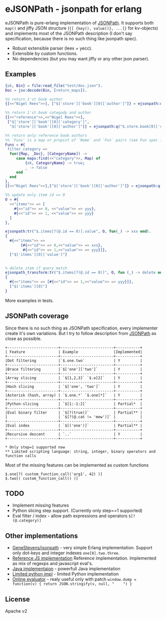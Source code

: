 eJSONPath - jsonpath for erlang
===============================

eJSONPath is pure-erlang implementation of [JSONPath](http://goessner.net/articles/JsonPath/).
It supports both `map()` and jiffy JSON structure (`{[ {key(), value()}, ...]}` for kv-objects)
and implements most of the JSONPath description (I don't say specification, because there is no
such thing like jsonpath spec).

* Robust extensible parser (leex + yecc).
* Extensible by custom functions.
* No dependencies (but you may want jiffy or any other json parser).

Examples
--------

```erlang
{ok, Bin} = file:read_file("test/doc.json").
Doc = jsx:decode(Bin, [return_maps]).

%% return 1'st book author
{[<<"Nigel Rees">>], ["$['store']['book'][0]['author']"]} = ejsonpath:q("$.store.book[0].author", Doc).

%% return 1'st book categody and author
{[<<"reference">>,<<"Nigel Rees">>],
 ["$['store']['book'][0]['category']",
  "$['store']['book'][0]['author']"]} = ejsonpath:q("$.store.book[0]['category','author']", Doc).

%% return only reference book authors
%% `Funs' is a map or propist of `Name` and `Fun` pairs (see Fun spec in the sources)
Funs = #{
 filter_category =>
  fun({Map, _Doc}, [CategoryName]) ->
     case maps:find(<<"category">>, Map) of
         {ok, CategoryName} -> true;
         _ -> false
     end
  end
},
{[<<"Nigel Rees">>],["$['store']['book'][0]['author']"]} = ejsonpath:q("$.store.book[?(filter_category('reference'))].author", Doc, Funs).

%% update only item id == 0
O = #{
  <<"items">> => [
    #{<<"id">> => 0, <<"value">> => yyy},
    #{<<"id">> => 1, <<"value">> => yyy}
  ]
},

ejsonpath:tr("$.items[?(@.id == 0)].value", O, fun(_) -> xxx end).
{
  #{<<"items">> =>
       [#{<<"id">> => 0,<<"value">> => xxx},
        #{<<"id">> => 1,<<"value">> => yyy}]},
  ["$['items'][0]['value']"]
 

% delete item if query match
ejsonpath_transform:tr("$.items[?(@.id == 0)]", O, fun (_) -> delete end, #{}, []))
{ 
  #{<<"items">> => [#{<<"id">> => 1,<<"value">> => yyy}]},
  ["$['items'][0]"]
}
```
More examples in tests.

JSONPath coverage
-----------------

Since there is no such thing as JSONPath specification, every implementer create
it's own variations. But I try to follow description from [JSONPath](http://goessner.net/articles/JsonPath/)
as close as possible.

```
+-----------------------+------------------------+-----------+
| Feature               | Example                |Implemented|
+-----------------------+------------------------+-----------+
|Dot filtering          |`$.one.two`             | Y         |
+-----------------------+------------------------+-----------+
|Brace filtering        |`$['one']['two']`       | Y         |
+-----------------------+------------------------+-----------+
|Array slicing          | `$[1,2,3]` `$.o[2]`    | Y         |
+-----------------------+------------------------+-----------+
|Hash slicing           | `$['one', 'two']`      | Y         |
+-----------------------+------------------------+-----------+
|Asterisk (hash, array) | `$.one.*` `$.one[*]`   | Y         |
+-----------------------+------------------------+-----------+
|Python-slicing         | `$[1:-1:2]`            | Partial*  |
+-----------------------+------------------------+-----------+
|Eval binary filter     | `$[?(true)]`           | Partial** |
|                       | `$[?(@.cat != 'mew')]` |           |
+-----------------------+------------------------+-----------+
|Eval index             | `$[('one')]`           | Partial** |
+-----------------------+------------------------+-----------+
|Recursive descent      | `..`                   | Y         |
+-----------------------+------------------------+-----------+

* Only step=1 supported now
** Limited scripting language: string, integer, binary operators and function calls
```

Most of the missing features can be implemented as custom functions

```
$.one[?( custom_function_call('arg1', 42) )]
$.two[( custom_function_call() )]
````

TODO
----

* Implement missing features
* Python slicing step support. (Currently only step==1 supported)
* Eval filter / index - allow path expressions and operators `$[?(@.category)]`

Other implementations
---------------------

* [GeneStevens/jsonpath](https://github.com/GeneStevens/jsonpath) - very simple Erlang implementation.
  Support only dot-keys and integer indexes `one[0].two.three`.
* [Reference JS implementation](https://code.google.com/p/jsonpath/source/browse/trunk/src/js/jsonpath.js)
  Reference implementation. Implemented as mix of regexps and javascript eval's.
* [Java implementaion](https://code.google.com/p/json-path/) - powerfull Java implementation
* [Limited python impl](https://github.com/kennknowles/python-jsonpath-rw) - limited Python implementation
* [Online evaluator](http://ashphy.com/JSONPathOnlineEvaluator/) - realy useful only with patch
`window.dump = function(v) { return JSON.stringify(v, null, "    ") }`

License
-------

Apache v2
